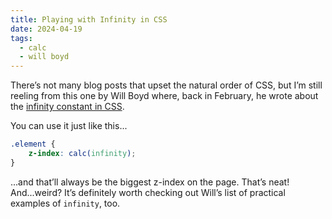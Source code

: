 ```yaml
---
title: Playing with Infinity in CSS
date: 2024-04-19
tags:
  - calc
  - will boyd
---
```


There’s not many blog posts that upset the natural order of CSS, but I’m still reeling from this one by Will Boyd where, back in February, he wrote about the [infinity constant in CSS](https://codersblock.com/blog/playing-with-infinity-in-css/).

You can use it just like this...

```css
.element {
	z-index: calc(infinity);
}
```

...and that’ll always be the biggest z-index on the page. That’s neat! And...weird? It’s definitely worth checking out Will’s list of practical examples of `infinity`, too.
